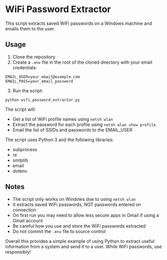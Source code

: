 # WiFi Password Extractor

This script extracts saved WiFi passwords on a Windows machine and emails them to the user.

## Usage

1. Clone the repository
2. Create a `.env` file in the root of the cloned directory with your email credentials:

```
EMAIL_USER=your_email@example.com
EMAIL_PASS=your_email_password 
```

3. Run the script:

```
python wifi_password_extractor.py
```

The script will:

- Get a list of WiFi profile names using `netsh wlan`
- Extract the password for each profile using `netsh wlan show profile` 
- Email the list of SSIDs and passwords to the EMAIL_USER

The script uses Python 3 and the following libraries:

- subprocess
- re
- smtplib 
- email
- dotenv

## Notes

- The script only works on Windows due to using `netsh wlan`
- It extracts saved WiFi passwords, NOT passwords entered on connection
- On first run you may need to allow less secure apps in Gmail if using a Gmail account
- Be careful how you use and store the WiFi passwords extracted
- Do not commit the `.env` file to source control

Overall this provides a simple example of using Python to extract useful information from a system and send it to a user. While WiFi passwords, use responsibly!
